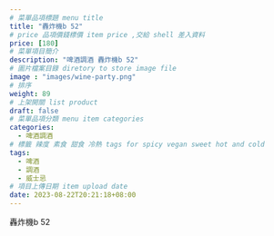 ```yaml
---
# 菜單品項標題 menu title 
title: "轟炸機b 52"
# price 品項價錢標價 item price ,交給 shell 差入資料
price: [180] 
# 菜單項目簡介 
description: "啤酒調酒 轟炸機b 52"
# 圖片檔案目錄 diretory to store image file
image : "images/wine-party.png"
# 排序
weight: 89 
# 上架開關 list product 
draft: false
# 菜單品項分類 menu item categories 
categories:
  - 啤酒調酒 
# 標籤 辣度 素食 甜食 冷熱 tags for spicy vegan sweet hot and cold 
tags:
  - 啤酒
  - 調酒 
  - 威士忌
# 項目上傳日期 item upload date 
date: 2023-08-22T20:21:18+08:00
---
```


 轟炸機b 52
